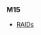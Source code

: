 ### M15

- [RAIDs](https://htmlpreview.github.io/?https://github.com/Adrixcven/Portfoli/blob/main/Mòduls/M01-SistemesInformàtics/M15/Practica%20Raids/RAIDSendebian.html)
